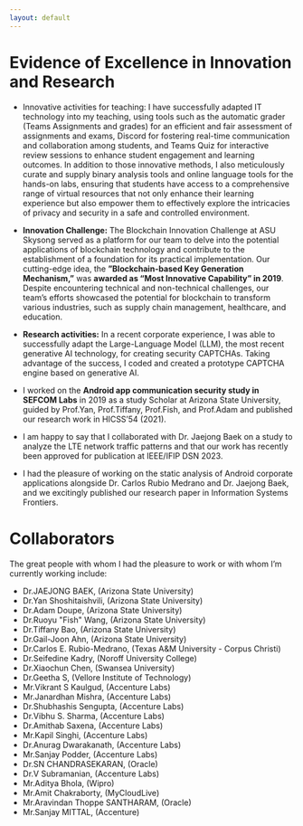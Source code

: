 ```yaml
---
layout: default
---
```


# Evidence of Excellence in Innovation and Research

+ Innovative activities for teaching: I have successfully adapted IT technology into my teaching, using tools such as the automatic grader (Teams Assignments and grades) for an efficient and fair assessment of assignments and exams, Discord for fostering real-time communication and collaboration among students, and Teams Quiz for interactive review sessions to enhance student engagement and learning outcomes. In addition to those innovative methods, I also meticulously curate and supply binary analysis tools and online language tools for the hands-on labs, ensuring that students have access to a comprehensive range of virtual resources that not only enhance their learning experience but also empower them to effectively explore the intricacies of privacy and security in a safe and controlled environment.

+ __Innovation  Challenge:__  The Blockchain Innovation Challenge at ASU Skysong served as a platform for our team to delve into the potential applications of blockchain technology and contribute to the establishment of a foundation for its practical implementation.  Our cutting-edge idea, the __”Blockchain-based Key Generation Mechanism,”__ was __awarded as “Most Innovative Capability” in 2019__. Despite encountering technical and non-technical challenges, our team’s efforts showcased the potential for blockchain to transform various industries, such as supply chain management, healthcare, and education.

+ __Research activities:__ In a recent corporate experience, I was able to successfully adapt the Large-Language Model (LLM), the most recent generative AI technology, for creating security CAPTCHAs. Taking advantage of the success, I coded and created a prototype CAPTCHA engine based on generative AI. 

+ I worked on the __Android app communication security study in SEFCOM Labs__ in 2019 as a study Scholar at Arizona State University, guided by Prof.Yan, Prof.Tiffany, Prof.Fish, and Prof.Adam and published our research work in HICSS’54 (2021). 

+ I am happy to say that I collaborated with Dr. Jaejong Baek on a study to analyze the LTE network traffic patterns and that our work has recently been approved for publication at IEEE/IFIP DSN 2023. 

+ I had the pleasure of working on the static analysis of Android corporate applications alongside Dr. Carlos Rubio Medrano and Dr. Jaejong Baek, and we excitingly published our research paper in Information Systems Frontiers.

# Collaborators

The great people with whom I had the pleasure to work or with whom I’m currently working include:
+ Dr.JAEJONG BAEK, (Arizona State University)
+ Dr.Yan Shoshitaishvili, (Arizona State University)
+ Dr.Adam Doupe, (Arizona State University)
+ Dr.Ruoyu "Fish" Wang, (Arizona State University)
+ Dr.Tiffany Bao, (Arizona State University)
+ Dr.Gail-Joon Ahn, (Arizona State University)
+ Dr.Carlos E. Rubio-Medrano, (Texas A&M University - Corpus Christi)
+ Dr.Seifedine Kadry, (Noroff University College)
+ Dr.Xiaochun Chen, (Swansea University)
+ Dr.Geetha S, (Vellore Institute of Technology)
+ Mr.Vikrant S Kaulgud, (Accenture Labs)
+ Mr.Janardhan Mishra, (Accenture Labs)
+ Dr.Shubhashis Sengupta, (Accenture Labs)
+ Dr.Vibhu S. Sharma, (Accenture Labs)
+ Dr.Amithab Saxena, (Accenture Labs)
+ Mr.Kapil Singhi, (Accenture Labs)
+ Dr.Anurag Dwarakanath, (Accenture Labs)
+ Mr.Sanjay Podder, (Accenture Labs)
+ Dr.SN CHANDRASEKARAN, (Oracle)
+ Dr.V Subramanian, (Accenture Labs)
+ Mr.Aditya Bhola, (Wipro)
+ Mr.Amit Chakraborty, (MyCloudLive)
+ Mr.Aravindan Thoppe SANTHARAM, (Oracle)
+ Mr.Sanjay MITTAL, (Accenture)

